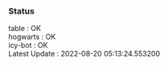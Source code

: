 ### Status


table : OK  
hogwarts : OK  
icy-bot : OK  
Latest Update : 2022-08-20 05:13:24.553200
